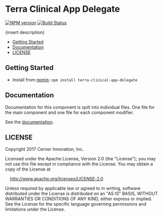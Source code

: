 # Terra Clinical App Delegate


[![NPM version](http://img.shields.io/npm/v/terra-clinical-app-delegate.svg)](https://www.npmjs.org/package/terra-clinical-app-delegate)
[![Build Status](https://travis-ci.org/cerner/terra-ui.svg?branch=master)](https://travis-ci.org/cerner/terra-ui)

{insert description}

- [Getting Started](#getting-started)
- [Documentation](#documentation)
- [LICENSE](#license)

## Getting Started

- Install from [npmjs](https://www.npmjs.com): `npm install terra-clinical-app-delegate`

## Documentation

Documentation for this component is spilt into individual files.
One file for the main component and one file for each component modifier.

See the [documentation](docs/).

## LICENSE

Copyright 2017 Cerner Innovation, Inc.

Licensed under the Apache License, Version 2.0 (the "License"); you may not use this file except in compliance with the License. You may obtain a copy of the License at

&nbsp;&nbsp;&nbsp;&nbsp;http://www.apache.org/licenses/LICENSE-2.0

Unless required by applicable law or agreed to in writing, software distributed under the License is distributed on an "AS IS" BASIS, WITHOUT WARRANTIES OR CONDITIONS OF ANY KIND, either express or implied. See the License for the specific language governing permissions and limitations under the License.
